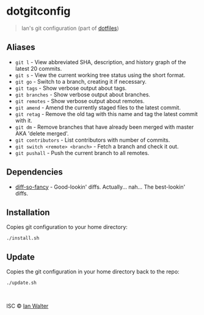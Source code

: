 # dotgitconfig
> Ian's git configuration (part of
  [dotfiles](https://gitlab.recursive.run/ianwalter/dotfiles))

## Aliases

* `git l` - View abbreviated SHA, description, and history graph of the latest
  20 commits.
* `git s` - View the current working tree status using the short format.
* `git go` - Switch to a branch, creating it if necessary.
* `git tags` - Show verbose output about tags.
* `git branches` - Show verbose output about branches.
* `git remotes` - Show verbose output about remotes.
* `git amend` - Amend the currently staged files to the latest commit.
* `git retag` - Remove the old tag with this name and tag the latest commit with
  it.
* `git dm` - Remove branches that have already been merged with master AKA
  'delete merged'.
* `git contributors` - List contributors with number of commits.
* `git switch <remote> <branch>` - Fetch a branch and check it out.
* `git pushall` - Push the current branch to all remotes.

## Dependencies

* [diff-so-fancy](https://github.com/so-fancy/diff-so-fancy) - Good-lookin'
diffs. Actually… nah… The best-lookin' diffs.

## Installation

Copies git configuration to your home directory:

```console
./install.sh
```

## Update

Copies the git configuration in your home directory back to the repo:

```console
./update.sh
```

&nbsp;

ISC &copy; [Ian Walter](http://iankwalter.com)
